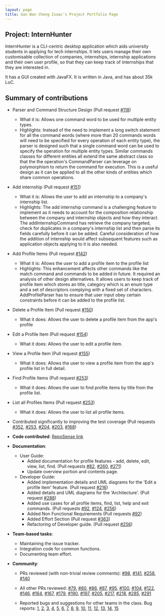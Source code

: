 ```yaml
---
layout: page
title: Gan Wan Cheng Isaac's Project Portfolio Page
---
```


## Project: InternHunter

InternHunter is a CLI-centric desktop application which aids university students in applying for tech internships.
It lets users manage their own customisable collection of companies, internships, internship applications and their 
own user profile, so that they can keep track of internships that they are interested in.

It has a GUI created with JavaFX. It is written in Java, and has about 35k LoC.

## Summary of contributions

  * Parser and Command Structure Design (Pull request [\#118](https://github.com/AY2021S1-CS2103T-T15-4/tp/pull/118))
    * What it is: Allows one command word to be used for multiple entity types.
    * Highlights: Instead of the need to implement a long switch statement for all the command words (where more than
     20 commands words will need to be specified for every operation of each entity type), the parser is designed such
     that a single command word can be used to specify the operation for multiple entity types. Similar commands
     classes for different entities all extend the same abstract class so that the the operation's CommandParser can
     leverage on polymorphism to return the command for execution. This is a useful design as it can be
     applied to all the other kinds of entities which share common operations.
  * Add internship (Pull request [\#151](https://github.com/AY2021S1-CS2103T-T15-4/tp/pull/151/))
    * What it is: Allows the user to add an internship to a company's internship list.
    * Highlights: The add internship command is a challenging feature to implement as it
      needs to account for the composition relationship between the company and internship objects and how they interact. 
      The addInternshipCommand has retrieve the company targeted, check for duplicates in a company's internship list
      and then parse its fields carefully before it can be added. Careful consideration of how the addition of
      internship would affect subsequent features such as application objects applying to it is also needed.
  * Add Profile Items (Pull request [\#142](https://github.com/AY2021S1-CS2103T-T15-4/tp/pull/142))
    * What it is: Allows the user to add a profile item to the profile list 
    * Highlights: This enhancement affects other commands like the match command and commands to be added in future. It
     required an analysis of other design alternatives. It allows users to keep track of profile item which stores
      an title, category which is an enum type and a set of descriptors complying with a fixed set of characters.
     AddProfileParser has to ensure that user input obey certain constraints before it can be added to the profile
      list. 
  * Delete a Profile Item (Pull request [\#150](https://github.com/AY2021S1-CS2103T-T15-4/tp/pull/150))
    * What it does: Allows the user to delete a profile item from the app's profile
  * Edit a Profile Item (Pull request [\#154](https://github.com/AY2021S1-CS2103T-T15-4/tp/pull/154))
    * What it does: Allows the user to edit a profile item.
  * View a Profile Item (Pull request [\#155](https://github.com/AY2021S1-CS2103T-T15-4/tp/pull/155))
    * What it does: Allows the user to view a profile item from the app's profile list in full detail.
  * Find Profile Items (Pull request [\#253](https://github.com/AY2021S1-CS2103T-T15-4/tp/pull/253))
    * What it does: Allows the user to find profile items by title from the profile list.
  * List all Profiles Items (Pull request [\#253](https://github.com/AY2021S1-CS2103T-T15-4/tp/pull/253))
    * What it does: Allows the user to list all profile items.
  * Contributed significantly to improving the test coverage (Pull requests 
        [\#352](https://github.com/AY2021S1-CS2103T-T15-4/tp/pull/352), 
        [\#253](https://github.com/AY2021S1-CS2103-T15-4/tp/pull/253),
        [\#204](https://github.com/AY2021S1-CS2103T-T15-4/tp/pull/204), 
        [\#203](https://github.com/AY2021S1-CS2103T-T15-4/tp/pull/203),
        [\#168](https://github.com/AY2021S1-CS2103T-T15-4/tp/pull/168))

* **Code contributed**: [RepoSense link](https://nus-cs2103-ay2021s1.github.io/tp-dashboard/#breakdown=true&search=orzymandias&sort=groupTitle&sortWithin=title&since=2020-08-14&timeframe=commit&mergegroup=&groupSelect=groupByRepos&checkedFileTypes=docs~functional-code~test-code~other)

* **Documentation**:
  * User Guide:
    * Added documentation for profile features - add, delete, edit, view, list, find.
    (Pull requests [\#82](https://github.com/AY2021S1-CS2103T-T15-4/tp/pull/82), 
    [\#260](https://github.com/AY2021S1-CS2103T-T15-4/tp/pull/260), [\#271](https://github.com/AY2021S1-CS2103T-T15-4/tp/pull/271))
    * Update overview portion and contents page.
  * Developer Guide:
    * Added implementation details and UML diagrams for the 'Edit a profile item' feature. 
    (Pull request [\#216](https://github.com/AY2021S1-CS2103T-T15-4/tp/pull/216))
    * Added  details and UML diagrams for the 'Architecture'. (Pull request [\#288](https://github.com/AY2021S1-CS2103T-T15-4/tp/pull/288))
    * Added use cases for all profile items, find, list, help and exit commands. (Pull requests [\#92](https://github.com/AY2021S1-CS2103T-T15-4/tp/pull/92
    ), [\#124](https://github.com/AY2021S1-CS2103T-T15-4/tp/pull/124), [\#256](https://github.com/AY2021S1-CS2103T-T15-4/tp/pull/256))
    * Added Non Functional Requirements (Pull requests [\#92](https://github.com/AY2021S1-CS2103T-T15-4/tp/pull/92))
    * Added Effort Section (Pull request [\#363](https://github.com/AY2021S1-CS2103T-T15-4/tp/pull/363))
    * Refactoring of Developer guide. (Pull request [\#256](https://github.com/AY2021S1-CS2103T-T15-4/tp/pull/256))
    
* **Team-based tasks**:
  * Maintaining the issue tracker.
  * Integration code for common functions.
  * Documenting team effort.

* **Community**:
  * PRs reviewed (with non-trivial review comments): 
  [\#98](https://github.com/AY2021S1-CS2103T-T15-4/tp/pull/98), 
  [\#141](https://github.com/AY2021S1-CS2103T-T15-4/tp/pull/141), 
  [\#258](https://github.com/AY2021S1-CS2103T-T15-4/tp/pull/258), 
  [\#140](https://github.com/AY2021S1-CS2103T-T15-4/tp/pull/140)
  
  * All other PRs reviewed: 
  [\#79](https://github.com/AY2021S1-CS2103T-T15-4/tp/pull/79),
  [\#80](https://github.com/AY2021S1-CS2103T-T15-4/tp/pull/80),
  [\#86](https://github.com/AY2021S1-CS2103T-T15-4/tp/pull/86),
  [\#87](https://github.com/AY2021S1-CS2103T-T15-4/tp/pull/87),
  [\#95](https://github.com/AY2021S1-CS2103T-T15-4/tp/pull/95),
  [\#100](https://github.com/AY2021S1-CS2103T-T15-4/tp/pull/100),
  [\#104](https://github.com/AY2021S1-CS2103T-T15-4/tp/pull/104),
  [\#122](https://github.com/AY2021S1-CS2103T-T15-4/tp/pull/122),
  [\#146](https://github.com/AY2021S1-CS2103T-T15-4/tp/pull/146),
  [\#164](https://github.com/AY2021S1-CS2103T-T15-4/tp/pull/164),
  [\#167](https://github.com/AY2021S1-CS2103T-T15-4/tp/pull/167),
  [\#179](https://github.com/AY2021S1-CS2103T-T15-4/tp/pull/179),
  [\#190](https://github.com/AY2021S1-CS2103T-T15-4/tp/pull/190),
  [\#197](https://github.com/AY2021S1-CS2103T-T15-4/tp/pull/197),
  [\#205](https://github.com/AY2021S1-CS2103T-T15-4/tp/pull/205),
  [\#217](https://github.com/AY2021S1-CS2103T-T15-4/tp/pull/217),
  [\#218](https://github.com/AY2021S1-CS2103T-T15-4/tp/pull/218),
  [\#285](https://github.com/AY2021S1-CS2103T-T15-4/tp/pull/285),
  [\#291](https://github.com/AY2021S1-CS2103T-T15-4/tp/pull/291)
  
  * Reported bugs and suggestions for other teams in the class. Bug reports:
  [1](https://github.com/AY2021S1-CS2103T-W11-4/tp/issues/199), 
  [2](https://github.com/AY2021S1-CS2103T-W11-4/tp/issues/198), 
  [3](https://github.com/AY2021S1-CS2103T-W11-4/tp/issues/197), 
  [4](https://github.com/AY2021S1-CS2103T-W11-4/tp/issues/196), 
  [5](https://github.com/AY2021S1-CS2103T-W11-4/tp/issues/195), 
  [6](https://github.com/AY2021S1-CS2103T-W11-4/tp/issues/194), 
  [7](https://github.com/AY2021S1-CS2103T-W11-4/tp/issues/193), 
  [8](https://github.com/AY2021S1-CS2103T-W11-4/tp/issues/192), 
  [9](https://github.com/AY2021S1-CS2103T-W11-4/tp/issues/191), 
  [10](https://github.com/AY2021S1-CS2103T-W11-4/tp/issues/190), 
  [11](https://github.com/AY2021S1-CS2103T-W11-4/tp/issues/189), 
  [12](https://github.com/AY2021S1-CS2103T-W11-4/tp/issues/188), 
  [13](https://github.com/AY2021S1-CS2103T-W11-4/tp/issues/187), 
  [14](https://github.com/AY2021S1-CS2103T-W11-4/tp/issues/186), 
  [15](https://github.com/AY2021S1-CS2103T-W11-4/tp/issues/185)
  
